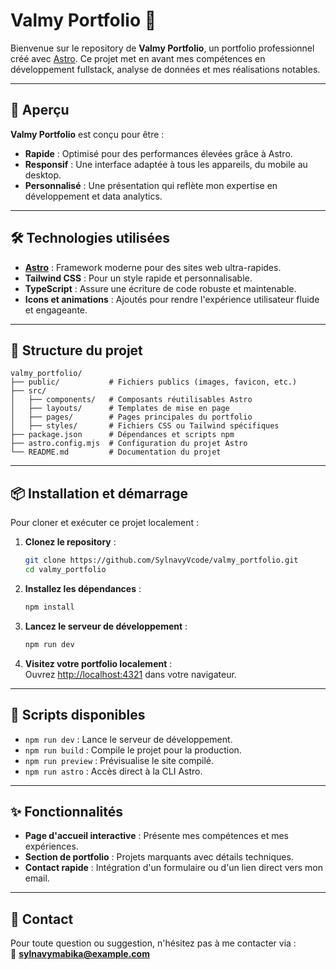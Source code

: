 
# Valmy Portfolio 🌟

Bienvenue sur le repository de **Valmy Portfolio**, un portfolio professionnel créé avec [Astro](https://astro.build/). Ce projet met en avant mes compétences en développement fullstack, analyse de données et mes réalisations notables.

---

## 🚀 Aperçu

**Valmy Portfolio** est conçu pour être :
- **Rapide** : Optimisé pour des performances élevées grâce à Astro.
- **Responsif** : Une interface adaptée à tous les appareils, du mobile au desktop.
- **Personnalisé** : Une présentation qui reflète mon expertise en développement et data analytics.

---

## 🛠️ Technologies utilisées

- **[Astro](https://astro.build/)** : Framework moderne pour des sites web ultra-rapides.
- **Tailwind CSS** : Pour un style rapide et personnalisable.
- **TypeScript** : Assure une écriture de code robuste et maintenable.
- **Icons et animations** : Ajoutés pour rendre l'expérience utilisateur fluide et engageante.

---

## 📂 Structure du projet

```
valmy_portfolio/
├── public/           # Fichiers publics (images, favicon, etc.)
├── src/
│   ├── components/   # Composants réutilisables Astro
│   ├── layouts/      # Templates de mise en page
│   ├── pages/        # Pages principales du portfolio
│   ├── styles/       # Fichiers CSS ou Tailwind spécifiques
├── package.json      # Dépendances et scripts npm
├── astro.config.mjs  # Configuration du projet Astro
└── README.md         # Documentation du projet
```

---

## 📦 Installation et démarrage

Pour cloner et exécuter ce projet localement :

1. **Clonez le repository** :
   ```bash
   git clone https://github.com/SylnavyVcode/valmy_portfolio.git
   cd valmy_portfolio
   ```

2. **Installez les dépendances** :
   ```bash
   npm install
   ```

3. **Lancez le serveur de développement** :
   ```bash
   npm run dev
   ```

4. **Visitez votre portfolio localement** :  
   Ouvrez [http://localhost:4321](http://localhost:4321) dans votre navigateur.

---

## 🧰 Scripts disponibles

- `npm run dev` : Lance le serveur de développement.
- `npm run build` : Compile le projet pour la production.
- `npm run preview` : Prévisualise le site compilé.
- `npm run astro` : Accès direct à la CLI Astro.

---

## ✨ Fonctionnalités

- **Page d'accueil interactive** : Présente mes compétences et mes expériences.
- **Section de portfolio** : Projets marquants avec détails techniques.
- **Contact rapide** : Intégration d'un formulaire ou d'un lien direct vers mon email.

---


## 💬 Contact

Pour toute question ou suggestion, n'hésitez pas à me contacter via :  
📧 **sylnavymabika@example.com**  


